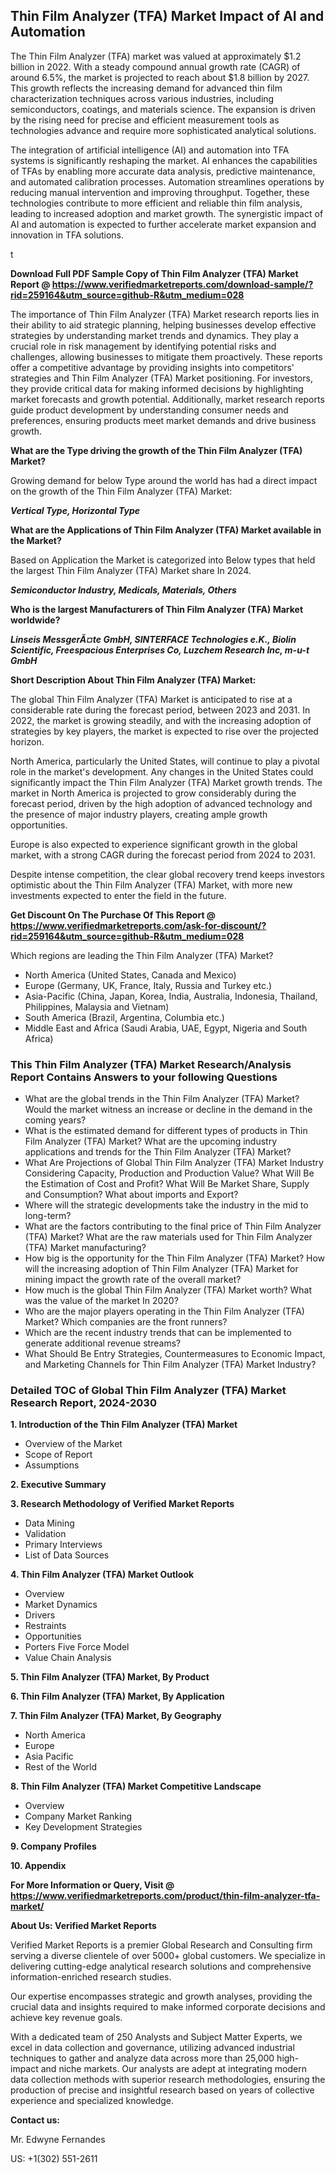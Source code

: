 <h2>Thin Film Analyzer (TFA) Market Impact of AI and Automation</h2><p>The Thin Film Analyzer (TFA) market was valued at approximately $1.2 billion in 2022. With a steady compound annual growth rate (CAGR) of around 6.5%, the market is projected to reach about $1.8 billion by 2027. This growth reflects the increasing demand for advanced thin film characterization techniques across various industries, including semiconductors, coatings, and materials science. The expansion is driven by the rising need for precise and efficient measurement tools as technologies advance and require more sophisticated analytical solutions.</p><p>The integration of artificial intelligence (AI) and automation into TFA systems is significantly reshaping the market. AI enhances the capabilities of TFAs by enabling more accurate data analysis, predictive maintenance, and automated calibration processes. Automation streamlines operations by reducing manual intervention and improving throughput. Together, these technologies contribute to more efficient and reliable thin film analysis, leading to increased adoption and market growth. The synergistic impact of AI and automation is expected to further accelerate market expansion and innovation in TFA solutions.</p>t</p><p id="" class=""><strong>Download Full PDF Sample Copy of Thin Film Analyzer (TFA) Market Report @ <a href="https://www.verifiedmarketreports.com/download-sample/?rid=259164&utm_source=github-R&utm_medium=028" target="_blank">https://www.verifiedmarketreports.com/download-sample/?rid=259164&utm_source=github-R&utm_medium=028</a></strong></p><p>The importance of&nbsp;Thin Film Analyzer (TFA) Market research reports lies in their ability to aid strategic planning, helping businesses develop effective strategies by understanding market trends and dynamics. They play a crucial role in risk management by identifying potential risks and challenges, allowing businesses to mitigate them proactively. These reports offer a competitive advantage by providing insights into competitors' strategies and Thin Film Analyzer (TFA) Market positioning. For investors, they provide critical data for making informed decisions by highlighting market forecasts and growth potential. Additionally, market research reports guide product development by understanding consumer needs and preferences, ensuring products meet market demands and drive business growth.</p><p><strong>What are the&nbsp;Type driving the growth of the Thin Film Analyzer (TFA) Market?</strong></p><p id="" class="">Growing demand for below Type around the world has had a direct impact on the growth of the Thin Film Analyzer (TFA) Market:</p><em><strong>Vertical Type, Horizontal Type</strong></em></p><strong>What are the&nbsp;Applications&nbsp;of Thin Film Analyzer (TFA) Market available in the Market?</strong></p><p id="" class="">Based on Application the Market is categorized into Below types that held the largest Thin Film Analyzer (TFA) Market share In 2024.</p><em><strong>Semiconductor Industry, Medicals, Materials, Others</strong></em></p><strong>Who is the largest Manufacturers of Thin Film Analyzer (TFA) Market worldwide?</strong></p><p><em><strong>Linseis MessgerÃ¤te GmbH, SINTERFACE Technologies e.K., Biolin Scientific, Freespacious Enterprises Co, Luzchem Research Inc, m-u-t GmbH</strong></em></p><p id="" class=""><strong>Short Description About Thin Film Analyzer (TFA) Market:</strong></p><p>The global Thin Film Analyzer (TFA) Market is anticipated to rise at a considerable rate during the forecast period, between 2023 and 2031. In 2022, the market is growing steadily, and with the increasing adoption of strategies by key players, the market is expected to rise over the projected horizon.</p><p>North America, particularly the United States, will continue to play a pivotal role in the market's development. Any changes in the United States could significantly impact the Thin Film Analyzer (TFA) Market growth trends. The market in North America is projected to grow considerably during the forecast period, driven by the high adoption of advanced technology and the presence of major industry players, creating ample growth opportunities.</p><p>Europe is also expected to experience significant growth in the global market, with a strong CAGR during the forecast period from 2024 to 2031.</p><p>Despite intense competition, the clear global recovery trend keeps investors optimistic about the Thin Film Analyzer (TFA) Market, with more new investments expected to enter the field in the future.</p><p id="" class=""><strong>Get Discount On The Purchase Of This Report @ <a href="https://www.verifiedmarketreports.com/ask-for-discount/?rid=259164&utm_source=github-R&utm_medium=028" target="_blank">https://www.verifiedmarketreports.com/ask-for-discount/?rid=259164&utm_source=github-R&utm_medium=028</a></strong></p>Which regions are leading the Thin Film Analyzer (TFA) Market?</p><ul><li>North America (United States, Canada and Mexico)</li><li>Europe (Germany, UK, France, Italy, Russia and Turkey etc.)</li><li>Asia-Pacific (China, Japan, Korea, India, Australia, Indonesia, Thailand, Philippines, Malaysia and Vietnam)</li><li>South America (Brazil, Argentina, Columbia etc.)</li><li>Middle East and Africa (Saudi Arabia, UAE, Egypt, Nigeria and South Africa)</li></ul><h3 id="" class="">This Thin Film Analyzer (TFA) Market Research/Analysis Report Contains Answers to your following Questions</h3><ul><li>What are the global trends in the Thin Film Analyzer (TFA) Market? Would the market witness an increase or decline in the demand in the coming years?</li><li>What is the estimated demand for different types of products in Thin Film Analyzer (TFA) Market? What are the upcoming industry applications and trends for the Thin Film Analyzer (TFA) Market?</li><li>What Are Projections of Global Thin Film Analyzer (TFA) Market Industry Considering Capacity, Production and Production Value? What Will Be the Estimation of Cost and Profit? What Will Be Market Share, Supply and Consumption? What about imports and Export?</li><li>Where will the strategic developments take the industry in the mid to long-term?</li><li>What are the factors contributing to the final price of Thin Film Analyzer (TFA) Market? What are the raw materials used for Thin Film Analyzer (TFA) Market manufacturing?</li><li>How big is the opportunity for the Thin Film Analyzer (TFA) Market? How will the increasing adoption of Thin Film Analyzer (TFA) Market for mining impact the growth rate of the overall market?</li><li>How much is the global Thin Film Analyzer (TFA) Market worth? What was the value of the market In 2020?</li><li>Who are the major players operating in the Thin Film Analyzer (TFA) Market? Which companies are the front runners?</li><li>Which are the recent industry trends that can be implemented to generate additional revenue streams?</li><li>What Should Be Entry Strategies, Countermeasures to Economic Impact, and Marketing Channels for Thin Film Analyzer (TFA) Market Industry?</li></ul><h3 id="" class="">Detailed TOC of Global Thin Film Analyzer (TFA) Market Research Report, 2024-2030</h3><p id="" class=""><strong>1. Introduction of the Thin Film Analyzer (TFA) Market</strong></p><ul><li>Overview of the Market</li><li>Scope of Report</li><li>Assumptions</li></ul><p id="" class=""><strong>2. Executive Summary</strong></p><p id="" class=""><strong>3. Research Methodology of Verified Market Reports</strong></p><ul><li>Data Mining</li><li>Validation</li><li>Primary Interviews</li><li>List of Data Sources</li></ul><p id="" class=""><strong>4. Thin Film Analyzer (TFA) Market Outlook</strong></p><ul><li>Overview</li><li>Market Dynamics</li><li>Drivers</li><li>Restraints</li><li>Opportunities</li><li>Porters Five Force Model</li><li>Value Chain Analysis</li></ul><p id="" class=""><strong>5. Thin Film Analyzer (TFA) Market, By Product</strong></p><p id="" class=""><strong>6. Thin Film Analyzer (TFA) Market, By Application</strong></p><p id="" class=""><strong>7. Thin Film Analyzer (TFA) Market, By Geography</strong></p><ul><li>North America</li><li>Europe</li><li>Asia Pacific</li><li>Rest of the World</li></ul><p id="" class=""><strong>8. Thin Film Analyzer (TFA) Market Competitive Landscape</strong></p><ul><li>Overview</li><li>Company Market Ranking</li><li>Key Development Strategies</li></ul><p id="" class=""><strong>9. Company Profiles</strong></p><p id="" class=""><strong>10. Appendix</strong></p><p id="" class=""><strong>For More Information or Query, Visit @ <a href="https://www.verifiedmarketreports.com/product/thin-film-analyzer-tfa-market/" target="_blank">https://www.verifiedmarketreports.com/product/thin-film-analyzer-tfa-market/</a></strong></p><p id="" class=""><strong>About Us: Verified Market Reports</strong></p><p id="" class="">Verified Market Reports is a premier Global Research and Consulting firm serving a diverse clientele of over 5000+ global customers. We specialize in delivering cutting-edge analytical research solutions and comprehensive information-enriched research studies.</p><p id="" class="">Our expertise encompasses strategic and growth analyses, providing the crucial data and insights required to make informed corporate decisions and achieve key revenue goals.</p><p id="" class="">With a dedicated team of 250 Analysts and Subject Matter Experts, we excel in data collection and governance, utilizing advanced industrial techniques to gather and analyze data across more than 25,000 high-impact and niche markets. Our analysts are adept at integrating modern data collection methods with superior research methodologies, ensuring the production of precise and insightful research based on years of collective experience and specialized knowledge.</p><p id="" class=""><strong>Contact us:</strong></p><p id="" class="">Mr. Edwyne Fernandes</p><p id="" class="">US: +1(302) 551-2611</p>